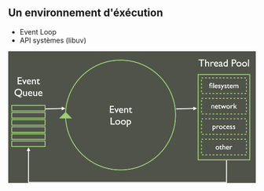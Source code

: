 ## Un environnement d'éxécution

* Event Loop
* API systèmes (libuv)

![Event Loop](/img/event-loop.jpg "Optional title")
